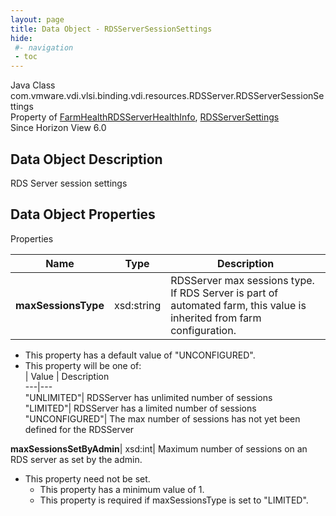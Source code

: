 ```yaml
---
layout: page
title: Data Object - RDSServerSessionSettings
hide:
 #- navigation
 - toc
---
```






Java Class
    com.vmware.vdi.vlsi.binding.vdi.resources.RDSServer.RDSServerSessionSettings  
Property of
     [FarmHealthRDSServerHealthInfo](vdi.health.FarmHealth.RDSServerHealthInfo.md#field_detail), [RDSServerSettings](vdi.resources.RDSServer.RDSServerSettings.md#field_detail)  
Since 
    Horizon View 6.0

## Data Object Description 

RDS Server session settings 

## Data Object Properties

Properties

Name |  Type |  Description   
---|---|---  
**maxSessionsType**|  xsd:string|  RDSServer max sessions type. If RDS Server is part of automated farm, this value is inherited from farm configuration.   


  * This property has a default value of "UNCONFIGURED".
  * This property will be one of:  
|  Value |  Description   
---|---  
"UNLIMITED"| RDSServer has unlimited number of sessions  
"LIMITED"| RDSServer has a limited number of sessions  
"UNCONFIGURED"| The max number of sessions has not yet been defined for the RDSServer  

  
**maxSessionsSetByAdmin**|  xsd:int|  Maximum number of sessions on an RDS server as set by the admin.   


* This property need not be set.
  * This property has a minimum value of 1. 
  * This property is required if maxSessionsType is set to "LIMITED".

  
  
  
   
  
  

